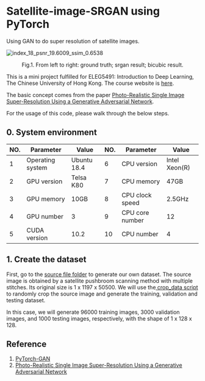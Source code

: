 # Satellite-image-SRGAN using PyTorch
 Using GAN to do super resolution of satellite images.

![index_18_psnr_19.6009_ssim_0.6538](http://imghost.cx0512.com/images/2021/02/07/20210207202646.png)

<p style="text-align:center;">Fig.1. From left to right: ground truth; srgan result; bicubic result.</p>

This is a mini project fulfilled for ELEG5491: Introduction to Deep Learning, The Chinese University of Hong Kong. The course website is [here](http://dl.ee.cuhk.edu.hk/).  

The basic concept comes from the paper  [Photo-Realistic Single Image Super-Resolution Using a Generative Adversarial Network](https://arxiv.org/abs/1609.04802).

For the usage of this code, please walk through the below steps. 

## 0. System environment

| NO.  | Parameter        | Value       | NO.  | Parameter       | Value         |
| ---- | ---------------- | ----------- | ---- | --------------- | ------------- |
| 1    | Operating system | Ubuntu 18.4 | 6    | CPU version     | Intel Xeon(R) |
| 2    | GPU version      | Telsa K80   | 7    | CPU memory      | 47GB          |
| 3    | GPU memory       | 10GB        | 8    | CPU clock speed | 2.5GHz        |
| 4    | GPU number       | 3           | 9    | CPU core number | 12            |
| 5    | CUDA version     | 10.2        | 10   | CPU number      | 4             |

## 1. Create the dataset

First, go to the [source file folder](./My_dataset/source) to generate our own dataset. The source image is obtained by a satellite pushbroom scanning method with multiple stitches. Its original size is 1 x 1197 x 50500. We will use the[ crop_data script](./My_dataset/crop_data.py) to randomly crop the source image and generate the training, validation and testing dataset. 

In this case, we will generate 96000 training images, 3000 validation images, and 1000 testing images, respectively, with the shape of 1 x 128 x 128.

## Reference

1. [PyTorch-GAN](https://github.com/eriklindernoren/PyTorch-GAN)
2. [Photo-Realistic Single Image Super-Resolution Using a Generative Adversarial Network](https://arxiv.org/abs/1609.04802) 